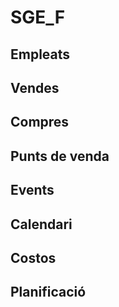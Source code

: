 # SGE_F
## Empleats

## Vendes

## Compres

## Punts de venda

## Events

## Calendari

## Costos

## Planificació